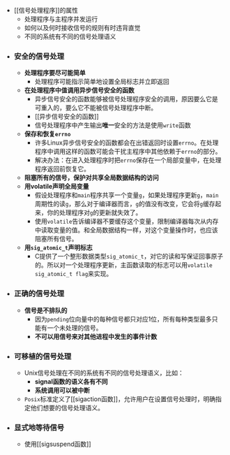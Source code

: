 - [[信号处理程序]]的属性
	- 处理程序与主程序并发运行
	- 如何以及何时接收信号的规则有时违背直觉
	- 不同的系统有不同的信号处理语义
- ###  **安全的信号处理**
	- **处理程序要尽可能简单**
		- 处理程序可能指示简单地设置全局标志并立即返回
	- **在处理程序中值调用异步信号安全的函数**
		- 异步信号安全的函数能够被信号处理程序安全的调用，原因要么它是可重入的，要么它不能被信号处理程序中断。
		- [[异步信号安全的函数]]
		- 信号处理程序中产生输出**唯一**安全的方法是使用`write`函数
	- **保存和恢复`errno`**
		- 许多Linux异步信号安全的函数都会在出错返回时设置`errno`。在处理程序中调用这样的函数可能会干扰主程序中其他依赖于`errno`的部分。
		- 解决办法：在进入处理程序时把`errno`保存在一个局部变量中，在处理程序返回前恢复它。
	- **阻塞所有的信号，保护对共享全局数据结构的访问**
	- **用volatile声明全局变量**
		- 假设处理程序和`main`程序共享一个变量`g`，如果处理程序更新`g`，`main`周期性的读`g`，那么对于编译器而言，`g`的值没有改变，它会将`g`缓存起来，你的处理程序对`g`的更新就失效了。
		- 使用`volatile`告诉编译器不要缓存这个变量，限制编译器每次从内存中读取变量的值。和全局数据结构一样，对这个变量操作时，也应该阻塞所有信号。
	- **用`sig_atomic_t`声明标志**
		- C提供了一个整形数据类型`sig_atomic_t`，对它的读和写保证回事原子的。所以对一个处理程序更新，主函数读取的标志可以用`volatile sig_atomic_t flag`来实现。
- ### 正确的信号处理
	- **信号是不排队的**
		- 因为`pending`位向量中的每种信号都只对应1位，所有每种类型最多只能有一个未处理的信号。
		- **不可以用信号来对其他进程中发生的事件计数**
- ### 可移植的信号处理
	- Unix信号处理在不同的系统有不同的信号处理语义，比如：
		- **signal函数的语义各有不同**
		- **系统调用可以被中断**
	- `Posix`标准定义了[[sigaction函数]]，允许用户在设置信号处理时，明确指定他们想要的信号处理语义。
- ### **显式地等待信号**
	- 使用[[sigsuspend函数]]